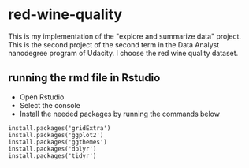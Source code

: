 # red-wine-quality
This is my implementation of the "explore and summarize data" project. This is the second project of the second term in the Data Analyst nanodegree program of Udacity. I choose the red wine quality dataset.

## running the rmd file in Rstudio
* Open Rstudio
* Select the console
* Install the needed packages by running the commands below
```
install.packages('gridExtra')
install.packages('ggplot2')
install.packages('ggthemes')
install.packages('dplyr')
install.packages('tidyr')
```